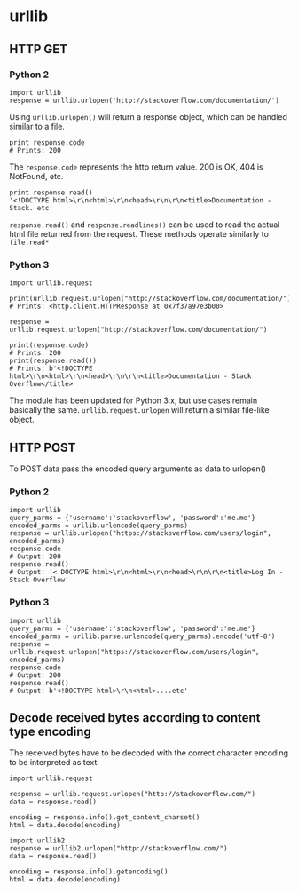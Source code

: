 # urllib



## HTTP GET


### Python 2

```
import urllib
response = urllib.urlopen('http://stackoverflow.com/documentation/')

```

Using `urllib.urlopen()` will return a response object, which can be handled similar to a file.

```
print response.code
# Prints: 200

```

The `response.code` represents the http return value.  200 is OK, 404 is NotFound, etc.

```
print response.read()
'<!DOCTYPE html>\r\n<html>\r\n<head>\r\n\r\n<title>Documentation - Stack. etc'

```

`response.read()` and `response.readlines()` can be used to read the actual html file returned from the request.  These methods operate similarly to `file.read*`

### Python 3

```
import urllib.request

print(urllib.request.urlopen("http://stackoverflow.com/documentation/"))
# Prints: <http.client.HTTPResponse at 0x7f37a97e3b00>

response = urllib.request.urlopen("http://stackoverflow.com/documentation/")

print(response.code)
# Prints: 200
print(response.read())
# Prints: b'<!DOCTYPE html>\r\n<html>\r\n<head>\r\n\r\n<title>Documentation - Stack Overflow</title> 

```

The module has been updated for Python 3.x, but use cases remain basically the same.  `urllib.request.urlopen` will return a similar file-like object.



## HTTP POST


To POST data pass the encoded query arguments as data to urlopen()

### Python 2

```
import urllib
query_parms = {'username':'stackoverflow', 'password':'me.me'}
encoded_parms = urllib.urlencode(query_parms)
response = urllib.urlopen("https://stackoverflow.com/users/login", encoded_parms)
response.code
# Output: 200
response.read()
# Output: '<!DOCTYPE html>\r\n<html>\r\n<head>\r\n\r\n<title>Log In - Stack Overflow'

```

### Python 3

```
import urllib
query_parms = {'username':'stackoverflow', 'password':'me.me'}
encoded_parms = urllib.parse.urlencode(query_parms).encode('utf-8')
response = urllib.request.urlopen("https://stackoverflow.com/users/login", encoded_parms)
response.code
# Output: 200
response.read()
# Output: b'<!DOCTYPE html>\r\n<html>....etc'

```



## Decode received bytes according to content type encoding


The received bytes have to be decoded with the correct character encoding to be interpreted as text:

```
import urllib.request

response = urllib.request.urlopen("http://stackoverflow.com/")
data = response.read()

encoding = response.info().get_content_charset()
html = data.decode(encoding)

```

```
import urllib2
response = urllib2.urlopen("http://stackoverflow.com/")
data = response.read()

encoding = response.info().getencoding()
html = data.decode(encoding)

```

